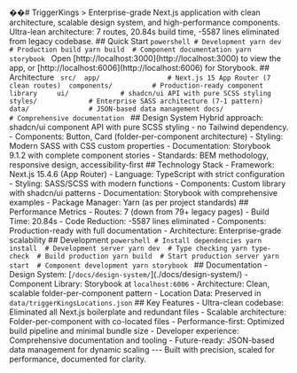 ��#   T r i g g e r K i n g s 
 
 >   * * E n t e r p r i s e - g r a d e   N e x t . j s   a p p l i c a t i o n   w i t h   c l e a n   a r c h i t e c t u r e ,   s c a l a b l e   d e s i g n   s y s t e m ,   a n d   h i g h - p e r f o r m a n c e   c o m p o n e n t s . * * 
 
 * * U l t r a - l e a n   a r c h i t e c t u r e * * :   7   r o u t e s ,   2 0 . 8 4 s   b u i l d   t i m e ,   - 5 5 8 7   l i n e s   e l i m i n a t e d   f r o m   l e g a c y   c o d e b a s e . 
 
 # #     Q u i c k   S t a r t 
 
 ` ` ` p o w e r s h e l l 
 #   D e v e l o p m e n t 
 y a r n   d e v 
 
 #   P r o d u c t i o n   b u i l d 
 y a r n   b u i l d 
 
 #   C o m p o n e n t   d o c u m e n t a t i o n 
 y a r n   s t o r y b o o k 
 ` ` ` 
 
 O p e n   [ h t t p : / / l o c a l h o s t : 3 0 0 0 ] ( h t t p : / / l o c a l h o s t : 3 0 0 0 )   t o   v i e w   t h e   a p p ,   o r   [ h t t p : / / l o c a l h o s t : 6 0 0 6 ] ( h t t p : / / l o c a l h o s t : 6 0 0 6 )   f o r   S t o r y b o o k . 
 
 # #     A r c h i t e c t u r e 
 
 ` ` ` 
 s r c / 
   a p p /                                   #   N e x t . j s   1 5   A p p   R o u t e r   ( 7   c l e a n   r o u t e s ) 
   c o m p o n e n t s /                     #   P r o d u c t i o n - r e a d y   c o m p o n e n t   l i b r a r y 
         u i /                           #   s h a d c n / u i   A P I   w i t h   p u r e   S C S S   s t y l i n g 
   s t y l e s /                           #   E n t e r p r i s e   S A S S   a r c h i t e c t u r e   ( 7 - 1   p a t t e r n ) 
   d a t a /                               #   J S O N - b a s e d   d a t a   m a n a g e m e n t 
 d o c s /                                       #   C o m p r e h e n s i v e   d o c u m e n t a t i o n 
 ` ` ` 
 
 # #     D e s i g n   S y s t e m 
 
 * * H y b r i d   a p p r o a c h * * :   s h a d c n / u i   c o m p o n e n t   A P I   w i t h   p u r e   S C S S   s t y l i n g   -   n o   T a i l w i n d   d e p e n d e n c y . 
 
 -   * * C o m p o n e n t s * * :   B u t t o n ,   C a r d   ( f o l d e r - p e r - c o m p o n e n t   a r c h i t e c t u r e ) 
 -   * * S t y l i n g * * :   M o d e r n   S A S S   w i t h   C S S   c u s t o m   p r o p e r t i e s 
 -   * * D o c u m e n t a t i o n * * :   S t o r y b o o k   9 . 1 . 2   w i t h   c o m p l e t e   c o m p o n e n t   s t o r i e s 
 -   * * S t a n d a r d s * * :   B E M   m e t h o d o l o g y ,   r e s p o n s i v e   d e s i g n ,   a c c e s s i b i l i t y - f i r s t 
 
 # #     T e c h n o l o g y   S t a c k 
 
 -   * * F r a m e w o r k * * :   N e x t . j s   1 5 . 4 . 6   ( A p p   R o u t e r ) 
 -   * * L a n g u a g e * * :   T y p e S c r i p t   w i t h   s t r i c t   c o n f i g u r a t i o n 
 -   * * S t y l i n g * * :   S A S S / S C S S   w i t h   m o d e r n   f u n c t i o n s 
 -   * * C o m p o n e n t s * * :   C u s t o m   l i b r a r y   w i t h   s h a d c n / u i   p a t t e r n s 
 -   * * D o c u m e n t a t i o n * * :   S t o r y b o o k   w i t h   c o m p r e h e n s i v e   e x a m p l e s 
 -   * * P a c k a g e   M a n a g e r * * :   Y a r n   ( a s   p e r   p r o j e c t   s t a n d a r d s ) 
 
 # #     P e r f o r m a n c e   M e t r i c s 
 
 -   * * R o u t e s * * :   7   ( d o w n   f r o m   7 9 +   l e g a c y   p a g e s ) 
 -   * * B u i l d   T i m e * * :   2 0 . 8 4 s 
 -   * * C o d e   R e d u c t i o n * * :   - 5 5 8 7   l i n e s   e l i m i n a t e d 
 -   * * C o m p o n e n t s * * :   P r o d u c t i o n - r e a d y   w i t h   f u l l   d o c u m e n t a t i o n 
 -   * * A r c h i t e c t u r e * * :   E n t e r p r i s e - g r a d e   s c a l a b i l i t y 
 
 # #     D e v e l o p m e n t 
 
 ` ` ` p o w e r s h e l l 
 #   I n s t a l l   d e p e n d e n c i e s 
 y a r n   i n s t a l l 
 
 #   D e v e l o p m e n t   s e r v e r 
 y a r n   d e v 
 
 #   T y p e   c h e c k i n g 
 y a r n   t y p e - c h e c k 
 
 #   B u i l d   p r o d u c t i o n 
 y a r n   b u i l d 
 
 #   S t a r t   p r o d u c t i o n   s e r v e r 
 y a r n   s t a r t 
 
 #   C o m p o n e n t   d e v e l o p m e n t 
 y a r n   s t o r y b o o k 
 ` ` ` 
 
 # #     D o c u m e n t a t i o n 
 
 -   * * D e s i g n   S y s t e m * * :   [ ` / d o c s / d e s i g n - s y s t e m / ` ] ( . / d o c s / d e s i g n - s y s t e m / ) 
 -   * * C o m p o n e n t   L i b r a r y * * :   S t o r y b o o k   a t   ` l o c a l h o s t : 6 0 0 6 ` 
 -   * * A r c h i t e c t u r e * * :   C l e a n ,   s c a l a b l e   f o l d e r - p e r - c o m p o n e n t   p a t t e r n 
 -   * * L o c a t i o n   D a t a * * :   P r e s e r v e d   i n   ` d a t a / t r i g g e r K i n g s L o c a t i o n s . j s o n ` 
 
 # #     K e y   F e a t u r e s 
 
 -   * * U l t r a - c l e a n   c o d e b a s e * * :   E l i m i n a t e d   a l l   N e x t . j s   b o i l e r p l a t e   a n d   r e d u n d a n t   f i l e s 
 -   * * S c a l a b l e   a r c h i t e c t u r e * * :   F o l d e r - p e r - c o m p o n e n t   w i t h   c o - l o c a t e d   f i l e s 
 -   * * P e r f o r m a n c e - f i r s t * * :   O p t i m i z e d   b u i l d   p i p e l i n e   a n d   m i n i m a l   b u n d l e   s i z e     
 -   * * D e v e l o p e r   e x p e r i e n c e * * :   C o m p r e h e n s i v e   d o c u m e n t a t i o n   a n d   t o o l i n g 
 -   * * F u t u r e - r e a d y * * :   J S O N - b a s e d   d a t a   m a n a g e m e n t   f o r   d y n a m i c   s c a l i n g 
 
 - - - 
 
 * * B u i l t   w i t h   p r e c i s i o n ,   s c a l e d   f o r   p e r f o r m a n c e ,   d o c u m e n t e d   f o r   c l a r i t y . * * 
 
 
